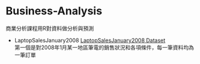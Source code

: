 # Business-Analysis
商業分析課程用R對資料做分析與預測  
* LaptopSalesJanuary2008 [LaptopSalesJanuary2008 Dataset](https://github.com/kaysu97/Business-Analysis/blob/master/LaptopSalesJanuary2008/LaptopSalesJanuary2008Sub.csv)  
  第一個是對2008年1月某一地區筆電的銷售狀況和各項條件，每一筆資料均為一筆訂單  
  
